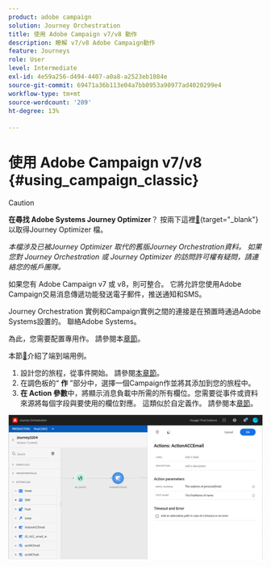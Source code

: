 ```yaml
---
product: adobe campaign
solution: Journey Orchestration
title: 使用 Adobe Campaign v7/v8 動作
description: 瞭解 v7/v8 Adobe Campaign動作
feature: Journeys
role: User
level: Intermediate
exl-id: 4e59a256-d494-4407-a0a8-a2523eb1084e
source-git-commit: 69471a36b113e04a7bb0953a90977ad4020299e4
workflow-type: tm+mt
source-wordcount: '209'
ht-degree: 13%

---
```


# 使用 Adobe Campaign v7/v8 {#using_campaign_classic}


>[!CAUTION]
>
>**在尋找 Adobe Systems Journey Optimizer**？ 按兩下這裡[&#128279;](https://experienceleague.adobe.com/zh-hant/docs/journey-optimizer/using/ajo-home){target="_blank"}以取得Journey Optimizer 檔。
>
>
>_本檔涉及已被Journey Optimizer 取代的舊版Journey Orchestration資料。 如果您對 Journey Orchestration 或 Journey Optimizer 的訪問許可權有疑問，請連絡您的帳戶團隊。_


如果您有 Adobe Campaign v7 或 v8，則可整合。 它將允許您使用Adobe Campaign交易消息傳遞功能發送電子郵件，推送通知和SMS。

Journey Orchestration 實例和Campaign實例之間的連接是在預置時通過Adobe Systems設置的。 聯絡Adobe Systems。

為此，您需要配置專用作。 請參閱本[章節](../action/acc-action.md)。

本節[&#128279;](../usecase/campaign-classic-use-case.md)介紹了端到端用例。

1. 設計您的旅程，從事件開始。 請參閱[本章節](../building-journeys/journey.md)。
1. 在調色板的“ **作** ”部分中，選擇一個Campaign作並將其添加到您的旅程中。
1. **在 Action 參數**&#x200B;中，將顯示消息負載中所需的所有欄位。您需要從事件或資料來源將每個字段與要使用的欄位對應。 這類似於自定義作。 請參閱本[章節](../building-journeys/using-custom-actions.md)。

![](../assets/accintegration2.png)
